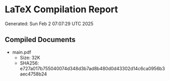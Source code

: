 # LaTeX Compilation Report
Generated: Sun Feb  2 07:07:29 UTC 2025
## Compiled Documents
- main.pdf
  - Size: 32K
  - SHA256: e727a017b755040074d348d3b7ad8b480d0d43302d14c6ca0956b3aec4758b24
